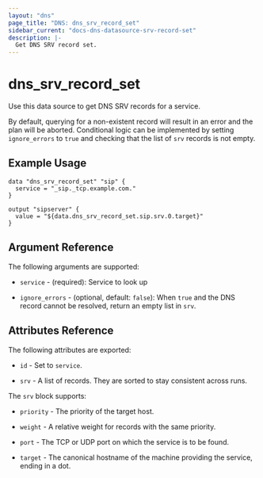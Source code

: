 ```yaml
---
layout: "dns"
page_title: "DNS: dns_srv_record_set"
sidebar_current: "docs-dns-datasource-srv-record-set"
description: |-
  Get DNS SRV record set.
---
```


# dns_srv_record_set

Use this data source to get DNS SRV records for a service.

By default, querying for a non-existent record will result in an error and the plan will be aborted.
Conditional logic can be implemented by setting `ignore_errors` to `true` and checking
that the list of `srv` records is not empty. 

## Example Usage

```hcl
data "dns_srv_record_set" "sip" {
  service = "_sip._tcp.example.com."
}

output "sipserver" {
  value = "${data.dns_srv_record_set.sip.srv.0.target}"
}
```

## Argument Reference

The following arguments are supported:

 * `service` - (required): Service to look up
 
 * `ignore_errors` - (optional, default: `false`): When `true` and the DNS record cannot be resolved, 
   return an empty list in `srv`.

## Attributes Reference

The following attributes are exported:

 * `id` - Set to `service`.
 
 * `srv` - A list of records. They are sorted to stay consistent across runs.

The `srv` block supports:

* `priority` - The priority of the target host.

* `weight` - A relative weight for records with the same priority.

* `port` - The TCP or UDP port on which the service is to be found.

* `target` - The canonical hostname of the machine providing the service, ending in a dot.
